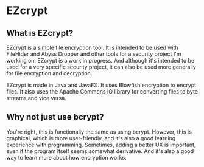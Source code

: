 # EZcrypt

## What is EZcrypt?

EZcrypt is a simple file encryption tool. It is intended to be used with FileHider and Abyss Dropper and other tools for a security project I'm working on. EZcrypt is a work in progress. And although it's intended to be used for a very specific security project, it can also be used more generally for file encryption and decryption.

EZcrypt is made in Java and JavaFX. It uses Blowfish encryption to encrypt files. It also uses the Apache Commons IO library for converting files to byte streams and vice versa. 

## Why not just use bcrypt?

You're right, this is functionally the same as using bcrypt. However, this is graphical, which is more user-friendly, and it's also a good learning experience with programming. Sometimes, adding a better UX is important, even if the program itself seems somewhat derivative. And it's also a good way to learn more about how encryption works.
